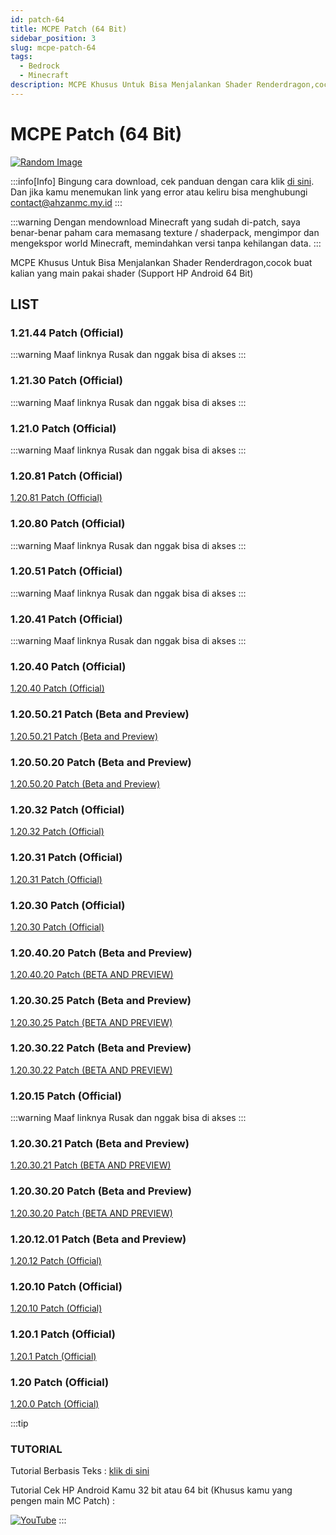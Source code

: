 ```yaml
---
id: patch-64
title: MCPE Patch (64 Bit)
sidebar_position: 3
slug: mcpe-patch-64
tags:
  - Bedrock
  - Minecraft
description: MCPE Khusus Untuk Bisa Menjalankan Shader Renderdragon,cocok buat kalian yang main pakai shader (Support HP Android 64 Bit)
---
```


# MCPE Patch (64 Bit)

[![Random Image](https://imapi.ingfomenkrep.my.id/random-image-url)](https://imapi.ingfomenkrep.my.id/random-link)

:::info[Info]
Bingung cara download, cek panduan dengan cara klik [di sini](#tutorial). Dan jika kamu menemukan link yang error atau keliru bisa menghubungi contact@ahzanmc.my.id
:::

:::warning
Dengan mendownload Minecraft yang sudah di-patch, saya benar-benar paham cara memasang texture / shaderpack, mengimpor dan mengekspor world Minecraft, memindahkan versi tanpa kehilangan data.
:::

MCPE Khusus Untuk Bisa Menjalankan Shader Renderdragon,cocok buat kalian yang main pakai shader (Support HP Android 64 Bit)

## LIST

### 1.21.44 Patch (Official)

:::warning
Maaf linknya Rusak dan nggak bisa di akses 
:::

### 1.21.30 Patch (Official)

:::warning
Maaf linknya Rusak dan nggak bisa di akses 
:::

### 1.21.0 Patch (Official)

:::warning
Maaf linknya Rusak dan nggak bisa di akses 
:::

### 1.20.81 Patch (Official)

[1.20.81 Patch (Official)](https://www.mediafire.com/file/13o5lme3g0v8mgl/1.20.81.01_Patched_%252864_Bit%2529_%257E_BibingUhuyy.apk/file)

### 1.20.80 Patch (Official)

:::warning
Maaf linknya Rusak dan nggak bisa di akses 
:::

### 1.20.51 Patch (Official)

:::warning
Maaf linknya Rusak dan nggak bisa di akses 
:::

### 1.20.41 Patch (Official)

:::warning
Maaf linknya Rusak dan nggak bisa di akses 
:::

### 1.20.40 Patch (Official)

[1.20.40 Patch (Official)](https://www.mediafire.com/file/olatjslsodtp9nk/1.20.40.01_arm64_v8a_patched.apk/file)

### 1.20.50.21 Patch (Beta and Preview)

[1.20.50.21 Patch (Beta and Preview)](https://www.mediafire.com/file/gwrf0tf6f0dgjvj/1.20.50.21_arm64_v8a_patched.apk/file)

### 1.20.50.20 Patch (Beta and Preview)

[1.20.50.20 Patch (Beta and Preview)](https://www.mediafire.com/file/31a9gaocjfiv5j0/1.20.50.20_arm64_v8a_patched.apk/file)

### 1.20.32 Patch (Official)

[1.20.32 Patch (Official)](https://www.mediafire.com/file/jbiun3m59ustpo3/1.20.32.03_arm64_v8a_patched.apk/file)

### 1.20.31 Patch (Official)

[1.20.31 Patch (Official)](https://www.mediafire.com/file/kjko0nvpi0kjd7r/1.20.31.01_arm64_v8a_patched.apk/file)

### 1.20.30 Patch (Official)

[1.20.30 Patch (Official)](https://www.mediafire.com/file/61k2gzvdsdz6gip/1.20.30.02_arm64_v8a_patched.apk/file)

### 1.20.40.20 Patch (Beta and Preview)

[1.20.40.20 Patch (BETA AND PREVIEW)](https://www.mediafire.com/file/tnbo8pt78nnt2m1/1.20.40.20_arm64_v8a_patched.apk/file)

### 1.20.30.25 Patch (Beta and Preview)

[1.20.30.25 Patch (BETA AND PREVIEW)](https://www.mediafire.com/file/kdt17ujaztbcuwr/1.20.30.25_arm64_v8a_patched.apk/file)

### 1.20.30.22 Patch (Beta and Preview)

[1.20.30.22 Patch (BETA AND PREVIEW)](https://www.mediafire.com/file/sdylc8glbqjb0v4/1.20.30.22_arm64_v8a_patched.apk/file)

### 1.20.15 Patch (Official)

:::warning
Maaf linknya Rusak dan nggak bisa di akses 
:::

### 1.20.30.21 Patch (Beta and Preview)

[1.20.30.21 Patch (BETA AND PREVIEW)](https://www.mediafire.com/file/ulppkigrnhphzqt/1.20.30.21_arm64_v8a_patched.apk/file)

### 1.20.30.20 Patch (Beta and Preview)

[1.20.30.20 Patch (BETA AND PREVIEW)](https://www.mediafire.com/file/zuumsd4vl1kyrhq/1.20.30.20_arm64_v8a_patched.apk/file)

### 1.20.12.01 Patch (Beta and Preview)

[1.20.12 Patch (Official)](https://www.mediafire.com/file/8chmoae5f2ew26b/1.20.12.01_arm64_v8a_patched.apk/file)

### 1.20.10 Patch (Official)

[1.20.10 Patch (Official)](https://www.mediafire.com/file/d3c0ep06x2wmkd4/1.20.10.01_arm64_v8a_patched.apk/file/)

### 1.20.1 Patch (Official)

[1.20.1 Patch (Official)](https://www.mediafire.com/file/l9eclrhvklgo1kc/1.20.1.02_arm64_v8a_patched.apk/file)

### 1.20 Patch (Official)

[1.20.0 Patch (Official)](https://www.mediafire.com/file/hsiuqd1h512xu5r/1.20.0.01_arm64_v8a_patched.apk/file)

:::tip
### TUTORIAL

Tutorial Berbasis Teks : [klik di sini](/docs/afdmc/tutorial-fitur-afdmc/panduan-afdmc#tutorial)

Tutorial Cek HP Android Kamu 32 bit atau 64 bit (Khusus kamu yang pengen main MC Patch) :

[![YouTube](http://i.ytimg.com/vi/77vtLKenPlY/hqdefault.jpg)](https://www.youtube.com/watch?v=77vtLKenPlY)
:::
